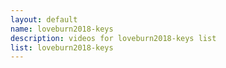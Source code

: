 ```yaml
--- 
layout: default
name: loveburn2018-keys
description: videos for loveburn2018-keys list
list: loveburn2018-keys
---
```


<div class="player">
<div id="player"><!-- "https://www.youtube.com/watch?v={{site.data.lists[page.list][0]}}" --></div>
</div>

